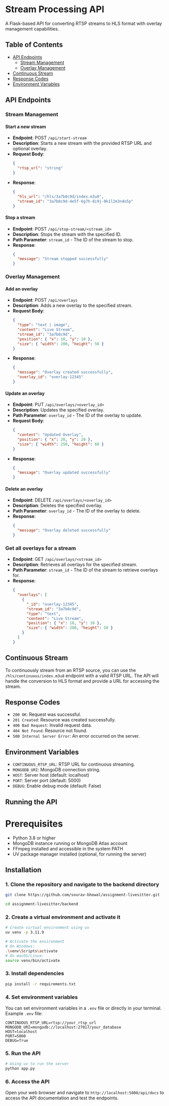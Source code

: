 # Stream Processing API

A Flask-based API for converting RTSP streams to HLS format with overlay management capabilities.

## Table of Contents

- [API Endpoints](#api-endpoints)
  - [Stream Management](#stream-management)
  - [Overlay Management](#overlay-management)
- [Continuous Stream](#continuous-stream)
- [Response Codes](#response-codes)
- [Environment Variables](#environment-variables)

## API Endpoints

### Stream Management

#### Start a new stream

- **Endpoint**: POST `/api/start-stream`
- **Description**: Starts a new stream with the provided RTSP URL and optional overlay.
- **Request Body**:
  ```json
  {
    "rtsp_url": "string"
  }
  ```
- **Response**:
  ```json
  {
    "hls_url": "/hls/3a7b8c9d/index.m3u8",
    "stream_id": "3a7b8c9d-4e5f-6g7h-8i9j-0k1l2m3n4o5p"
  }
  ```

#### Stop a stream

- **Endpoint**: POST `/api/stop-stream/<stream_id>`
- **Description**: Stops the stream with the specified ID.
- **Path Parameter**: `stream_id` - The ID of the stream to stop.
- **Response**:
  ```json
  {
    "message": "Stream stopped successfully"
  }
  ```

### Overlay Management

#### Add an overlay

- **Endpoint**: POST `/api/overlays`
- **Description**: Adds a new overlay to the specified stream.
- **Request Body**:
  ```json
  {
    "type": "text | image",
    "content": "Live Stream",
    "stream_id": "3a7b8c9d",
    "position": { "x": 10, "y": 10 },
    "size": { "width": 200, "height": 50 }
  }
  ```
- **Response**:
  ```json
  {
    "message": "Overlay created successfully",
    "overlay_id": "overlay-12345"
  }
  ```

#### Update an overlay

- **Endpoint**: PUT `/api/overlays/<overlay_id>`
- **Description**: Updates the specified overlay.
- **Path Parameter**: `overlay_id` - The ID of the overlay to update.
- **Request Body**:
  ```json
  {
    "content": "Updated Overlay",
    "position": { "x": 20, "y": 20 },
    "size": { "width": 250, "height": 60 }
  }
  ```
- **Response**:
  ```json
  {
    "message": "Overlay updated successfully"
  }
  ```

#### Delete an overlay

- **Endpoint**: DELETE `/api/overlays/<overlay_id>`
- **Description**: Deletes the specified overlay.
- **Path Parameter**: `overlay_id` - The ID of the overlay to delete.
- **Response**:
  ```json
  {
    "message": "Overlay deleted successfully"
  }
  ```

### Get all overlays for a stream

- **Endpoint**: GET `/api/overlays/<stream_id>`
- **Description**: Retrieves all overlays for the specified stream.
- **Path Parameter**: `stream_id` - The ID of the stream to retrieve overlays for.
- **Response**:
  ```json
  {
    "overlays": [
      {
        "_id": "overlay-12345",
        "stream_id": "3a7b8c9d",
        "type": "text",
        "content": "Live Stream",
        "position": { "x": 10, "y": 10 },
        "size": { "width": 200, "height": 50 }
      }
    ]
  }
  ```

## Continuous Stream

To continuously stream from an RTSP source, you can use the `/hls/continuous/index.m3u8` endpoint with a valid RTSP URL. The API will handle the conversion to HLS format and provide a URL for accessing the stream.

## Response Codes

- `200 OK`: Request was successful.
- `201 Created`: Resource was created successfully.
- `400 Bad Request`: Invalid request data.
- `404 Not Found`: Resource not found.
- `500 Internal Server Error`: An error occurred on the server.

## Environment Variables

- `CONTINUOUS_RTSP_URL`: RTSP URL for continuous streaming.
- `MONGODB_URI`: MongoDB connection string.
- `HOST`: Server host (default: localhost)
- `PORT`: Server port (default: 5000)
- `DEBUG`: Enable debug mode (default: False)

## Running the API

# Prerequisites

- Python 3.8 or higher
- MongoDB instance running or MongoDB Atlas account
- FFmpeg installed and accessible in the system PATH
- UV package manager installed (optional, for running the server)

## Installation

### 1. Clone the repository and navigate to the backend directory

```bash
git clone https://github.com/sourav-bhowal/assignment-livesitter.git

cd assignment-livesitter/backend
```

### 2. Create a virtual environment and activate it

```bash
# Create virtual environment using uv
uv venv -p 3.11.9

# Activate the environment
# On Windows:
.\venv\Scripts\activate
# On macOS/Linux:
source venv/bin/activate
```

### 3. Install dependencies

```bash
pip install -r requirements.txt
```

### 4. Set environment variables

You can set environment variables in a `.env` file or directly in your terminal. Example `.env` file:

```
CONTINUOUS_RTSP_URL=rtsp://your_rtsp_url
MONGODB_URI=mongodb://localhost:27017/your_database
HOST=localhost
PORT=5000
DEBUG=True
```

### 5. Run the API

```bash
# Using uv to run the server
python app.py
```

### 6. Access the API

Open your web browser and navigate to `http://localhost:5000/api/docs` to access the API documentation and test the endpoints.
